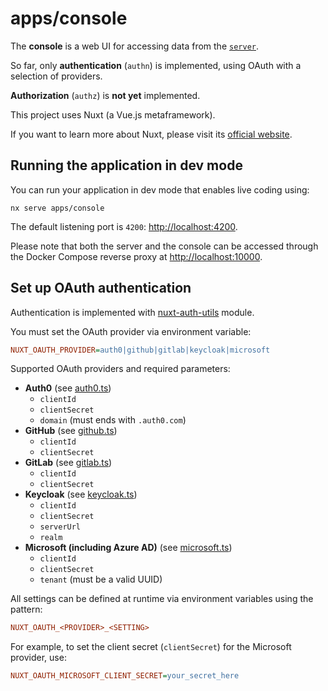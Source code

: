 # apps/console

The **console** is a web UI for accessing data from the [`server`](../server).

So far, only **authentication** (`authn`) is implemented, using OAuth with a selection of providers.

**Authorization** (`authz`) is **not yet** implemented.

This project uses Nuxt (a Vue.js metaframework).

If you want to learn more about Nuxt, please visit its [official website](https://nuxt.com/).

## Running the application in dev mode

You can run your application in dev mode that enables live coding using:

```shell script
nx serve apps/console
```

The default listening port is `4200`: [http://localhost:4200](http://localhost:4200).

Please note that both the server and the console can be accessed through the Docker Compose reverse proxy at [http://localhost:10000](http://localhost:10000).

## Set up OAuth authentication

Authentication is implemented with [nuxt-auth-utils](https://github.com/atinux/nuxt-auth-utils/) module.

You must set the OAuth provider via environment variable:
```ini
NUXT_OAUTH_PROVIDER=auth0|github|gitlab|keycloak|microsoft
```

Supported OAuth providers and required parameters:
* **Auth0** (see [auth0.ts](https://github.com/atinux/nuxt-auth-utils/blob/main/src/runtime/server/lib/oauth/auth0.ts))
  * `clientId`
  * `clientSecret`
  * `domain` (must ends with `.auth0.com`)
* **GitHub** (see [github.ts](https://github.com/atinux/nuxt-auth-utils/blob/main/src/runtime/server/lib/oauth/github.ts))
  * `clientId`
  * `clientSecret`
* **GitLab** (see [gitlab.ts](https://github.com/atinux/nuxt-auth-utils/blob/main/src/runtime/server/lib/oauth/gitlab.ts))
  * `clientId`
  * `clientSecret`
* **Keycloak** (see [keycloak.ts](https://github.com/atinux/nuxt-auth-utils/blob/main/src/runtime/server/lib/oauth/keycloak.ts))
  * `clientId`
  * `clientSecret`
  * `serverUrl`
  * `realm`
* **Microsoft (including Azure AD)** (see [microsoft.ts](https://github.com/atinux/nuxt-auth-utils/blob/main/src/runtime/server/lib/oauth/microsoft.ts))
  * `clientId`
  * `clientSecret`
  * `tenant` (must be a valid UUID)

All settings can be defined at runtime via environment variables using the pattern:
```ini
NUXT_OAUTH_<PROVIDER>_<SETTING>
```

For example, to set the client secret (`clientSecret`) for the Microsoft provider, use:
```ini
NUXT_OAUTH_MICROSOFT_CLIENT_SECRET=your_secret_here
```
